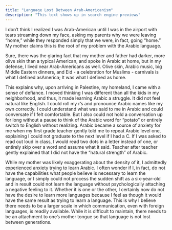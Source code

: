 ```yaml
---
title: "Language Lost Between Arab-Americanism"
description: "This text shows up in search engine previews"
---
```

<p>I don’t think I realized I was Arab-American until I was in the airport with tears streaming down my face, asking my parents why we were leaving “home,” while they responded simply that we were, in fact, going “home.” My mother claims this is the root of my problem with the Arabic language.</p>
<p>Sure, there was the glaring fact that my mother and father had darker, more olive skin than a typical American, and spoke in Arabic at home, but in my defense, I lived near Arab-Americans as well. Olive skin, Arabic music, big Middle Eastern dinners, and Eid - a celebration for Muslims - carnivals is what I defined asAmerica; It was what I defined as home.</p>
<p>This explains why, upon arriving in Palestine, my homeland, I came with a sense of defiance. I moved thinking I was different than all the kids in my neighborhood, and thus, it made learning Arabic a struggle. It did not feel natural like English. I could roll my r’s and pronounce Arabic names like my own correctly. I could understand what was said to me in Arabic and could conversate if I felt comfortable. But I also could not hold a conversation up for long without a pause to think of the Arabic word for “potato” or entirely switch to English without realizing. Arabic became a source of anxiety for me when my first grade teacher gently told me to repeat Arabic level one, explaining I could not graduate to the next level if I had a C. If I was asked to read out loud in class, I would read two dots in a letter instead of one, or entirely skip over a word and assume what it said. Teacher after teacher gently explained that I did not have the “natural strength” of Arabic. </p>
<p>While my mother was likely exaggerating about the density of it, I admittedly experienced anxiety trying to learn Arabic. I often wonder if I, in fact, do not have the capabilities what people believe is necessary to learn the language, or I simply could not process the sudden shift as a six-year-old and in result could not learn the language without psychologically attaching a negative feeling to it. Whether it is one or the other, I certainly now do not have the desire to learn more languages because I feel as though it would have the same result as trying to learn a language. This is why I believe there needs to be a larger scale in which communication, even with foreign languages, is readily available. While it is difficult to maintain, there needs to be an attachment to one’s mother tongue so that language is not lost between generations.</p>
